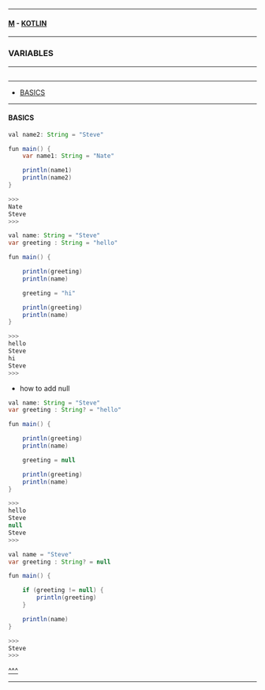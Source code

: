 
---

#### [M](https://github.com/ttltrk/TTT/blob/master/menu.md) - [KOTLIN](https://github.com/ttltrk/TTT/tree/master/KOT/KOTLIN.md)

---

### VARIABLES

---

```

```

---

* [BASICS](#BASICS)

---

#### BASICS

```java
val name2: String = "Steve"

fun main() {
    var name1: String = "Nate"

    println(name1)
    println(name2)
}

>>>
Nate
Steve
>>>
```

```java
val name: String = "Steve"
var greeting : String = "hello"

fun main() {

    println(greeting)
    println(name)

    greeting = "hi"

    println(greeting)
    println(name)
}

>>>
hello
Steve
hi
Steve
>>>
```

- how to add null

```java
val name: String = "Steve"
var greeting : String? = "hello"

fun main() {

    println(greeting)
    println(name)

    greeting = null

    println(greeting)
    println(name)
}

>>>
hello
Steve
null
Steve
>>>
```

```java
val name = "Steve"
var greeting : String? = null

fun main() {

    if (greeting != null) {
        println(greeting)
    }

    println(name)
}

>>>
Steve
>>>
```

[^^^](#VARIABLES)

---
